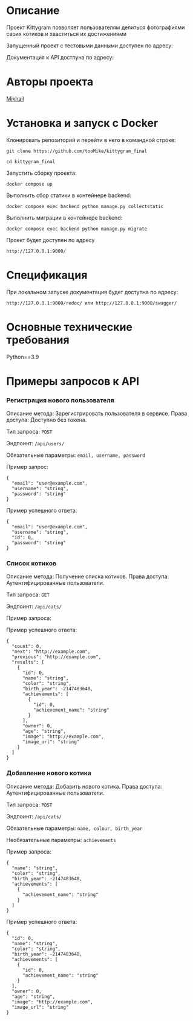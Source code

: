 # Описание

Проект Kittygram позволяет пользователям делиться фотографиями своих котиков и хваститься их достижениями

Запущенный проект с тестовыми данными доступен по адресу: 

Документация к API достпуна по адресу: 

# Авторы проекта

[Mikhail](https://github.com/tooMike)

# Установка и запуск с Docker

Клонировать репозиторий и перейти в него в командной строке:

```
git clone https://github.com/tooMike/kittygram_final
```

```
cd kittygram_final
```

Запустить сборку проекта:

```
docker compose up
```

Выполнить сбор статики в контейнере backend:

```
docker compose exec backend python manage.py collectstatic
```

Выполнить миграции в контейнере backend:

```
docker compose exec backend python manage.py migrate
```

Проект будет доступен по адресу

```
http://127.0.0.1:9000/
```

# Спецификация

При локальном запуске документация будет доступна по адресу:

```
http://127.0.0.1:9000/redoc/ или http://127.0.0.1:9000/swagger/
```

# Основные технические требования

Python==3.9

# Примеры запросов к API

### Регистрация нового пользователя

Описание метода: Зарегистрировать пользователя в сервисе. Права доступа: Доступно без токена.

Тип запроса: `POST`

Эндпоинт: `/api/users/`

Обязательные параметры: `email, username, password`

Пример запрос:

```
{
  "email": "user@example.com",
  "username": "string",
  "password": "string"
}
```

Пример успешного ответа:

```
{
  "email": "user@example.com",
  "username": "string",
  "id": 0,
  "password": "string"
}
```

### Cписок котиков

Описание метода: Получение списка котиков. Права доступа: Аутентифицированные пользователи.

Тип запроса: `GET`

Эндпоинт: `/api/cats/`

Пример запроса:

Пример успешного ответа:

```
{
  "count": 0,
  "next": "http://example.com",
  "previous": "http://example.com",
  "results": [
    {
      "id": 0,
      "name": "string",
      "color": "string",
      "birth_year": -2147483648,
      "achievements": [
        {
          "id": 0,
          "achievement_name": "string"
        }
      ],
      "owner": 0,
      "age": "string",
      "image": "http://example.com",
      "image_url": "string"
    }
  ]
}
```

### Добавление нового котика

Описание метода: Добавить нового котика. Права доступа: Аутентифицированные пользователи.

Тип запроса: `POST`

Эндпоинт: `/api/cats/`

Обязательные параметры: `name, colour, birth_year`

Необязательные параметры: `achievements`

Пример запроса:

```
{
  "name": "string",
  "color": "string",
  "birth_year": -2147483648,
  "achievements": [
    {
      "achievement_name": "string"
    }
  ]
}
```

Пример успешного ответа:

```
{
  "id": 0,
  "name": "string",
  "color": "string",
  "birth_year": -2147483648,
  "achievements": [
    {
      "id": 0,
      "achievement_name": "string"
    }
  ],
  "owner": 0,
  "age": "string",
  "image": "http://example.com",
  "image_url": "string"
}
```